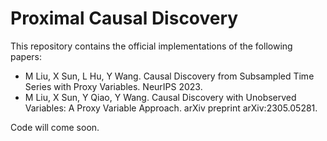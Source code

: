 # Proximal Causal Discovery
This repository contains the official implementations of the following papers:
- M Liu, X Sun, L Hu, Y Wang. Causal Discovery from Subsampled Time Series with Proxy Variables. NeurIPS 2023.
- M Liu, X Sun, Y Qiao, Y Wang. Causal Discovery with Unobserved Variables: A Proxy Variable Approach. arXiv preprint arXiv:2305.05281.

Code will come soon.
